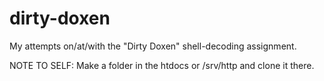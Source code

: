 # dirty-doxen
My attempts on/at/with the "Dirty Doxen" shell-decoding assignment.

NOTE TO SELF: Make a folder in the htdocs or /srv/http and clone it there.
